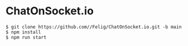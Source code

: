 # ChatOnSocket.io


```shell
$ git clone https://github.com//Felig/ChatOnSocket.io.git -b main
$ npm install
$ npm run start
```
